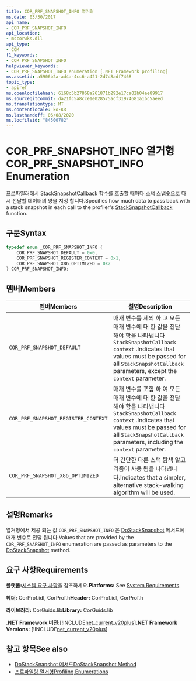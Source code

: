 ```yaml
---
title: COR_PRF_SNAPSHOT_INFO 열거형
ms.date: 03/30/2017
api_name:
- COR_PRF_SNAPSHOT_INFO
api_location:
- mscorwks.dll
api_type:
- COM
f1_keywords:
- COR_PRF_SNAPSHOT_INFO
helpviewer_keywords:
- COR_PRF_SNAPSHOT_INFO enumeration [.NET Framework profiling]
ms.assetid: a5906b2a-ad4a-4cc6-a421-2d7d8adf7468
topic_type:
- apiref
ms.openlocfilehash: 6168c5b27868a261871b292e17ca02b04ae89917
ms.sourcegitcommit: da21fc5a8cce1e028575acf31974681a1bc5aeed
ms.translationtype: MT
ms.contentlocale: ko-KR
ms.lasthandoff: 06/08/2020
ms.locfileid: "84500782"
---
```

# <a name="cor_prf_snapshot_info-enumeration"></a><span data-ttu-id="82c82-102">COR_PRF_SNAPSHOT_INFO 열거형</span><span class="sxs-lookup"><span data-stu-id="82c82-102">COR_PRF_SNAPSHOT_INFO Enumeration</span></span>
<span data-ttu-id="82c82-103">프로파일러에서 [StackSnapshotCallback](stacksnapshotcallback-function.md) 함수를 호출할 때마다 스택 스냅숏으로 다시 전달할 데이터의 양을 지정 합니다.</span><span class="sxs-lookup"><span data-stu-id="82c82-103">Specifies how much data to pass back with a stack snapshot in each call to the profiler's [StackSnapshotCallback](stacksnapshotcallback-function.md) function.</span></span>  
  
## <a name="syntax"></a><span data-ttu-id="82c82-104">구문</span><span class="sxs-lookup"><span data-stu-id="82c82-104">Syntax</span></span>  
  
```cpp  
typedef enum _COR_PRF_SNAPSHOT_INFO {  
    COR_PRF_SNAPSHOT_DEFAULT = 0x0,  
    COR_PRF_SNAPSHOT_REGISTER_CONTEXT = 0x1,  
    COR_PRF_SNAPSHOT_X86_OPTIMIZED = 0X2  
} COR_PRF_SNAPSHOT_INFO;  
```  
  
## <a name="members"></a><span data-ttu-id="82c82-105">멤버</span><span class="sxs-lookup"><span data-stu-id="82c82-105">Members</span></span>  
  
|<span data-ttu-id="82c82-106">멤버</span><span class="sxs-lookup"><span data-stu-id="82c82-106">Members</span></span>|<span data-ttu-id="82c82-107">설명</span><span class="sxs-lookup"><span data-stu-id="82c82-107">Description</span></span>|  
|-------------|-----------------|  
|`COR_PRF_SNAPSHOT_DEFAULT`|<span data-ttu-id="82c82-108">매개 변수를 제외 하 고 모든 매개 변수에 대 한 값을 전달 해야 함을 나타냅니다 `StackSnapshotCallback` `context` .</span><span class="sxs-lookup"><span data-stu-id="82c82-108">Indicates that values must be passed for all `StackSnapshotCallback` parameters, except the `context` parameter.</span></span>|  
|`COR_PRF_SNAPSHOT_REGISTER_CONTEXT`|<span data-ttu-id="82c82-109">매개 변수를 포함 하 여 모든 매개 변수에 대 한 값을 전달 해야 함을 나타냅니다 `StackSnapshotCallback` `context` .</span><span class="sxs-lookup"><span data-stu-id="82c82-109">Indicates that values must be passed for all `StackSnapshotCallback` parameters, including the `context` parameter.</span></span>|  
|`COR_PRF_SNAPSHOT_X86_OPTIMIZED`|<span data-ttu-id="82c82-110">더 간단한 다른 스택 탐색 알고리즘이 사용 됨을 나타냅니다.</span><span class="sxs-lookup"><span data-stu-id="82c82-110">Indicates that a simpler, alternative stack-walking algorithm will be used.</span></span>|  
  
## <a name="remarks"></a><span data-ttu-id="82c82-111">설명</span><span class="sxs-lookup"><span data-stu-id="82c82-111">Remarks</span></span>  
 <span data-ttu-id="82c82-112">열거형에서 제공 되는 값 `COR_PRF_SNAPSHOT_INFO` 은 [DoStackSnapshot](icorprofilerinfo2-dostacksnapshot-method.md) 메서드에 매개 변수로 전달 됩니다.</span><span class="sxs-lookup"><span data-stu-id="82c82-112">Values that are provided by the `COR_PRF_SNAPSHOT_INFO` enumeration are passed as parameters to the [DoStackSnapshot](icorprofilerinfo2-dostacksnapshot-method.md) method.</span></span>  
  
## <a name="requirements"></a><span data-ttu-id="82c82-113">요구 사항</span><span class="sxs-lookup"><span data-stu-id="82c82-113">Requirements</span></span>  
 <span data-ttu-id="82c82-114">**플랫폼:**[시스템 요구 사항](../../get-started/system-requirements.md)을 참조하세요.</span><span class="sxs-lookup"><span data-stu-id="82c82-114">**Platforms:** See [System Requirements](../../get-started/system-requirements.md).</span></span>  
  
 <span data-ttu-id="82c82-115">**헤더:** CorProf.idl, CorProf.h</span><span class="sxs-lookup"><span data-stu-id="82c82-115">**Header:** CorProf.idl, CorProf.h</span></span>  
  
 <span data-ttu-id="82c82-116">**라이브러리:** CorGuids.lib</span><span class="sxs-lookup"><span data-stu-id="82c82-116">**Library:** CorGuids.lib</span></span>  
  
 <span data-ttu-id="82c82-117">**.NET Framework 버전:**[!INCLUDE[net_current_v20plus](../../../../includes/net-current-v20plus-md.md)]</span><span class="sxs-lookup"><span data-stu-id="82c82-117">**.NET Framework Versions:** [!INCLUDE[net_current_v20plus](../../../../includes/net-current-v20plus-md.md)]</span></span>  
  
## <a name="see-also"></a><span data-ttu-id="82c82-118">참고 항목</span><span class="sxs-lookup"><span data-stu-id="82c82-118">See also</span></span>

- [<span data-ttu-id="82c82-119">DoStackSnapshot 메서드</span><span class="sxs-lookup"><span data-stu-id="82c82-119">DoStackSnapshot Method</span></span>](icorprofilerinfo2-dostacksnapshot-method.md)
- [<span data-ttu-id="82c82-120">프로파일링 열거형</span><span class="sxs-lookup"><span data-stu-id="82c82-120">Profiling Enumerations</span></span>](profiling-enumerations.md)

